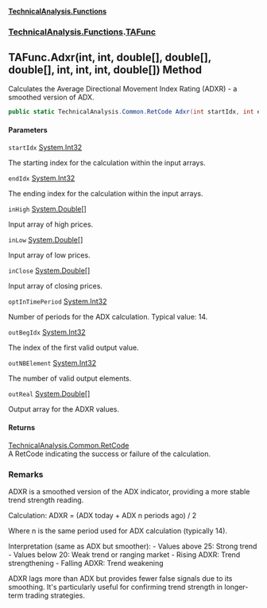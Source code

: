 #### [TechnicalAnalysis\.Functions](Atypical.TechnicalAnalysis.Functions.md 'Atypical\.TechnicalAnalysis\.Functions')
### [TechnicalAnalysis\.Functions](Atypical.TechnicalAnalysis.Functions.md#TechnicalAnalysis.Functions 'TechnicalAnalysis\.Functions').[TAFunc](TAFunc.md 'TechnicalAnalysis\.Functions\.TAFunc')

## TAFunc\.Adxr\(int, int, double\[\], double\[\], double\[\], int, int, int, double\[\]\) Method

Calculates the Average Directional Movement Index Rating \(ADXR\) \- a smoothed version of ADX\.

```csharp
public static TechnicalAnalysis.Common.RetCode Adxr(int startIdx, int endIdx, in double[] inHigh, in double[] inLow, in double[] inClose, in int optInTimePeriod, ref int outBegIdx, ref int outNBElement, ref double[] outReal);
```
#### Parameters

<a name='TechnicalAnalysis.Functions.TAFunc.Adxr(int,int,double[],double[],double[],int,int,int,double[]).startIdx'></a>

`startIdx` [System\.Int32](https://docs.microsoft.com/en-us/dotnet/api/System.Int32 'System\.Int32')

The starting index for the calculation within the input arrays\.

<a name='TechnicalAnalysis.Functions.TAFunc.Adxr(int,int,double[],double[],double[],int,int,int,double[]).endIdx'></a>

`endIdx` [System\.Int32](https://docs.microsoft.com/en-us/dotnet/api/System.Int32 'System\.Int32')

The ending index for the calculation within the input arrays\.

<a name='TechnicalAnalysis.Functions.TAFunc.Adxr(int,int,double[],double[],double[],int,int,int,double[]).inHigh'></a>

`inHigh` [System\.Double](https://docs.microsoft.com/en-us/dotnet/api/System.Double 'System\.Double')[\[\]](https://docs.microsoft.com/en-us/dotnet/api/System.Array 'System\.Array')

Input array of high prices\.

<a name='TechnicalAnalysis.Functions.TAFunc.Adxr(int,int,double[],double[],double[],int,int,int,double[]).inLow'></a>

`inLow` [System\.Double](https://docs.microsoft.com/en-us/dotnet/api/System.Double 'System\.Double')[\[\]](https://docs.microsoft.com/en-us/dotnet/api/System.Array 'System\.Array')

Input array of low prices\.

<a name='TechnicalAnalysis.Functions.TAFunc.Adxr(int,int,double[],double[],double[],int,int,int,double[]).inClose'></a>

`inClose` [System\.Double](https://docs.microsoft.com/en-us/dotnet/api/System.Double 'System\.Double')[\[\]](https://docs.microsoft.com/en-us/dotnet/api/System.Array 'System\.Array')

Input array of closing prices\.

<a name='TechnicalAnalysis.Functions.TAFunc.Adxr(int,int,double[],double[],double[],int,int,int,double[]).optInTimePeriod'></a>

`optInTimePeriod` [System\.Int32](https://docs.microsoft.com/en-us/dotnet/api/System.Int32 'System\.Int32')

Number of periods for the ADX calculation\. Typical value: 14\.

<a name='TechnicalAnalysis.Functions.TAFunc.Adxr(int,int,double[],double[],double[],int,int,int,double[]).outBegIdx'></a>

`outBegIdx` [System\.Int32](https://docs.microsoft.com/en-us/dotnet/api/System.Int32 'System\.Int32')

The index of the first valid output value\.

<a name='TechnicalAnalysis.Functions.TAFunc.Adxr(int,int,double[],double[],double[],int,int,int,double[]).outNBElement'></a>

`outNBElement` [System\.Int32](https://docs.microsoft.com/en-us/dotnet/api/System.Int32 'System\.Int32')

The number of valid output elements\.

<a name='TechnicalAnalysis.Functions.TAFunc.Adxr(int,int,double[],double[],double[],int,int,int,double[]).outReal'></a>

`outReal` [System\.Double](https://docs.microsoft.com/en-us/dotnet/api/System.Double 'System\.Double')[\[\]](https://docs.microsoft.com/en-us/dotnet/api/System.Array 'System\.Array')

Output array for the ADXR values\.

#### Returns
[TechnicalAnalysis\.Common\.RetCode](https://docs.microsoft.com/en-us/dotnet/api/TechnicalAnalysis.Common.RetCode 'TechnicalAnalysis\.Common\.RetCode')  
A RetCode indicating the success or failure of the calculation\.

### Remarks
ADXR is a smoothed version of the ADX indicator, providing a more stable trend strength reading\.

Calculation:
ADXR = \(ADX today \+ ADX n periods ago\) / 2

Where n is the same period used for ADX calculation \(typically 14\)\.

Interpretation \(same as ADX but smoother\):
\- Values above 25: Strong trend
\- Values below 20: Weak trend or ranging market
\- Rising ADXR: Trend strengthening
\- Falling ADXR: Trend weakening

ADXR lags more than ADX but provides fewer false signals due to its smoothing\.
It's particularly useful for confirming trend strength in longer\-term trading strategies\.
